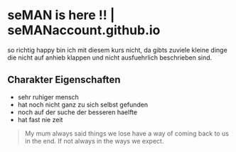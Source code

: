 # seMAN is here !!  | seMANaccount.github.io	

so richtig happy bin ich mit diesem kurs nicht, 
da gibts zuviele kleine dinge die nicht auf anhieb klappen und nicht ausfuehrlich beschrieben sind. 

## Charakter Eigenschaften
* sehr ruhiger mensch
* hat noch nicht ganz zu sich selbst gefunden
* noch auf der suche der besseren haelfte
* hat fast nie zeit

> My mum always said
> things we lose have a way of coming back to us
> in the end.
> If not always in the ways we expect.

